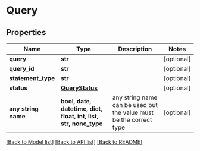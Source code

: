 # Query


## Properties
Name | Type | Description | Notes
------------ | ------------- | ------------- | -------------
**query** | **str** |  | [optional] 
**query_id** | **str** |  | [optional] 
**statement_type** | **str** |  | [optional] 
**status** | [**QueryStatus**](QueryStatus.md) |  | [optional] 
**any string name** | **bool, date, datetime, dict, float, int, list, str, none_type** | any string name can be used but the value must be the correct type | [optional]

[[Back to Model list]](../README.md#documentation-for-models) [[Back to API list]](../README.md#documentation-for-api-endpoints) [[Back to README]](../README.md)


